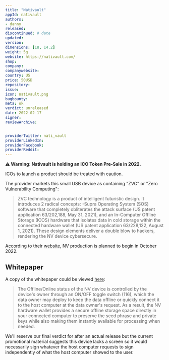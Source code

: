```yaml
---
title: "Nativault"
appId: nativault
authors:
- danny
released: 
discontinued: # date
updated: 
version:
dimensions: [18, 14.2]
weight: 5g
website: https://nativault.com/
shop:
company: 
companywebsite: 
country: US
price: 50USD
repository:
issue:
icon: nativault.png
bugbounty:
meta: ok
verdict: unreleased
date: 2022-02-17
signer:
reviewArchive:


providerTwitter: nati_vault
providerLinkedIn: 
providerFacebook: 
providerReddit: 
---
```


**⚠️ Warning: Nativault is holding an ICO Token Pre-Sale in 2022.**

ICOs to launch a product should be treated with caution.

The provider markets this small USB device as containing "ZVC" or "Zero Vulnerability Computing":

> ZVC technology is a product of intelligent futuristic design. It introduces 2 radical concepts: -Supra Operating System (SOS) software that completely obliterates the attack surface (US patent application 63/202,188, May 31, 2021), and an In-Computer Offline Storage (ICOS) hardware that isolates data in cold storage within the connected hardware wallet (US patent application 63/228,122, August 1, 2021). These design elements deliver a double blow to hackers, rendering the NV device cybersecure.

According to their [website](https://nativault.com/#about), NV production is planned to begin in October 2022. 

## Whitepaper

A copy of the whitepaper could be viewed [here](https://www.nativault.com/NV-WP11.0.pdf):

> The Offline/Online status of the NV device
is controlled by the device's owner
through an ON/OFF toggle switch (116),
which the data owner may deploy to
keep the data offline or quickly connect it
to the host computer at the data owner's
request. As a result, the NV hardware
wallet provides a secure offline storage
space directly in your connected
computer to preserve the seed phrase
and private keys while also making them
instantly available for processing when
needed.

We'll reserve our final verdict for after an actual release but the current promotional material suggests this device lacks a screen so it would necessarily sign whatever the host computer requests to sign independently of what the host computer showed to the user.